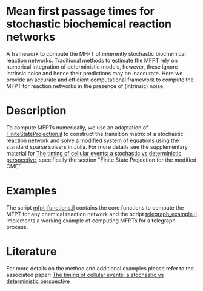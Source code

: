 # Mean first passage times for stochastic biochemical reaction networks
A framework to compute the MFPT of inherently stochastic biochemical reaction networks. Traditional methods to estimate the MFPT rely on numerical integration of deterministic models, however, these ignore intrinsic noise and hence their predictions may be inaccurate. Here we provide an accurate and efficient computational framework to compute the MFPT for reaction networks in the presence of (intrinsic) noise.

# Description
To compute MFPTs numerically, we use an adaptation of [FiniteStateProjection.jl](https://github.com/kaandocal/FiniteStateProjection.jl) to construct the transition matrix of a stochastic reaction network and solve a modified system of equations using the standard sparse solvers in Julia. For more details see the supplementary material for [The timing of cellular events: a stochastic vs deterministic perspective](https://www.biorxiv.org/content/10.1101/2023.07.20.549956v1), specifically the section "Finite State Projection for the modified CME". 

# Examples
The script [mfpt_functions.jl]() contains the core functions to compute the MFPT for any chemical reaction network and the script [telegraph_example.jl]() implements a working example of computing MFPTs for a telegraph process.

# Literature
For more details on the method and additional examples please refer to the associated paper: [The timing of cellular events: a stochastic vs deterministic perspective](https://www.biorxiv.org/content/10.1101/2023.07.20.549956v1)
